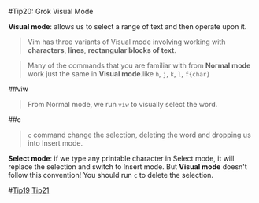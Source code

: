 #Tip20: Grok Visual Mode  
  
**Visual mode**: allows us to select a range of text and then operate upon it.  
>Vim has three variants of Visual mode involving working with **characters**, **lines**, **rectangular blocks of text**.  
  
>Many of the commands that you are familiar with from **Normal mode** work just the same in **Visual mode**.like `h`, `j`, `k`, `l`, `f{char}`  
  
##viw  
>From Normal mode, we run `viw` to visually select the word.  
  
##c  
>`c` command change the selection, deleting the word and dropping us into Insert mode.  
  
**Select mode**: if we type any printable character in Select mode, it will replace the selection and switch to Insert mode. But **Visual mode** doesn't follow this convention! You should run `c` to delete the selection.  
  
#[Tip19](tip19.md) [Tip21](tip21.md)
